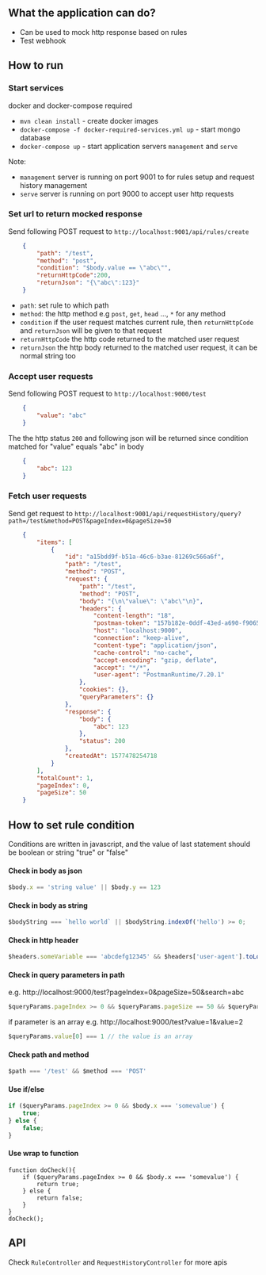 ## What the application can do?
* Can be used to mock http response based on rules
* Test webhook
## How to run
### Start services
docker and docker-compose required
* `mvn clean install` - create docker images
* `docker-compose -f docker-required-services.yml up` - start mongo database
*  `docker-compose up` - start application servers `management` and `serve`

Note:
* `management` server is running on port 9001 to for rules setup and request history management
* `serve` server is running on port 9000 to accept user http requests
### Set url to return mocked response
Send following POST request to `http://localhost:9001/api/rules/create`
```json
    {
    	"path": "/test",
    	"method": "post",
    	"condition": "$body.value == \"abc\"",
    	"returnHttpCode":200,
    	"returnJson": "{\"abc\":123}"
    }
```
- `path`: set rule to which path
- `method`: the http method e.g `post`, `get`, `head` ..., `*` for any method
- `condition` if the user request matches current rule, then `returnHttpCode` and `returnJson` will be given to that request
- `returnHttpCode` the http code returned to the matched user request
- `returnJson` the http body returned to the matched user request, it can be normal string too
### Accept user requests
Send following POST request to `http://localhost:9000/test` 
```json
    {
        "value": "abc"
    } 
```
The the http status `200` and following json will be returned since condition matched for "value" equals "abc" in body
```json
    {
        "abc": 123
    }
``` 
### Fetch user requests
Send get request to `http://localhost:9001/api/requestHistory/query?path=/test&method=POST&pageIndex=0&pageSize=50`
```json
    {
        "items": [
            {
                "id": "a15bdd9f-b51a-46c6-b3ae-81269c566a6f",
                "path": "/test",
                "method": "POST",
                "request": {
                    "path": "/test",
                    "method": "POST",
                    "body": "{\n\"value\": \"abc\"\n}",
                    "headers": {
                        "content-length": "18",
                        "postman-token": "157b182e-0ddf-43ed-a690-f9065c011a3d",
                        "host": "localhost:9000",
                        "connection": "keep-alive",
                        "content-type": "application/json",
                        "cache-control": "no-cache",
                        "accept-encoding": "gzip, deflate",
                        "accept": "*/*",
                        "user-agent": "PostmanRuntime/7.20.1"
                    },
                    "cookies": {},
                    "queryParameters": {}
                },
                "response": {
                    "body": {
                        "abc": 123
                    },
                    "status": 200
                },
                "createdAt": 1577478254718
            }
        ],
        "totalCount": 1,
        "pageIndex": 0,
        "pageSize": 50
    }
```
## How to set rule condition
Conditions are written in javascript, and the value of last statement should be boolean or string "true" or "false"
#### Check in body as json
```javascript
$body.x == 'string value' || $body.y == 123
```
#### Check in body as string
```javascript
$bodyString === `hello world` || $bodyString.indexOf('hello') >= 0; 
```
#### Check in http header
```javascript
$headers.someVariable === 'abcdefg12345' && $headers['user-agent'].toLocaleString().indexOf('postman') > 0 
```
#### Check in query parameters in path
e.g. http://localhost:9000/test?pageIndex=0&pageSize=50&search=abc
```javascript
$queryParams.pageIndex >= 0 && $queryParams.pageSize == 50 && $queryParams.search === 'abc'
```
if parameter is an array e.g. http://localhost:9000/test?value=1&value=2
```javascript
$queryParams.value[0] === 1 // the value is an array
``` 
#### Check path and method
```javascript
$path === '/test' && $method === 'POST'
```
#### Use if/else 
```javascript
if ($queryParams.pageIndex >= 0 && $body.x === 'somevalue') {
    true;
} else {
    false;
}
```
#### Use wrap to function
```
function doCheck(){
    if ($queryParams.pageIndex >= 0 && $body.x === 'somevalue') {
        return true;
    } else {
        return false;
    }
}
doCheck();
```
## API
Check `RuleController` and `RequestHistoryController` for more apis
